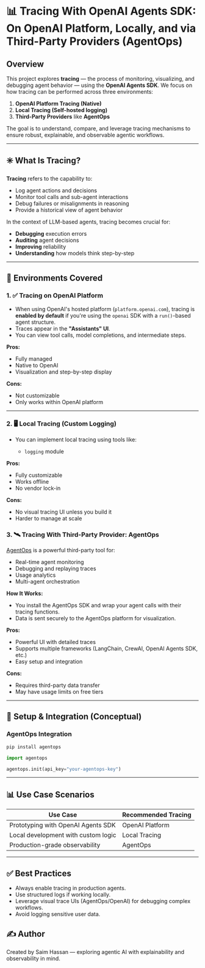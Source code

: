 # 📊 Tracing With OpenAI Agents SDK: On OpenAI Platform, Locally, and via Third-Party Providers (AgentOps)

## Overview

This project explores **tracing** — the process of monitoring, visualizing, and debugging agent behavior — using the **OpenAI Agents SDK**. We focus on how tracing can be performed across three environments:

1. **OpenAI Platform Tracing (Native)**
2. **Local Tracing (Self-hosted logging)**
3. **Third-Party Providers** like **AgentOps**

The goal is to understand, compare, and leverage tracing mechanisms to ensure robust, explainable, and observable agentic workflows.

---

## ✳️ What Is Tracing?

**Tracing** refers to the capability to:

* Log agent actions and decisions
* Monitor tool calls and sub-agent interactions
* Debug failures or misalignments in reasoning
* Provide a historical view of agent behavior

In the context of LLM-based agents, tracing becomes crucial for:

* **Debugging** execution errors
* **Auditing** agent decisions
* **Improving** reliability
* **Understanding** how models think step-by-step

---

## 🔧 Environments Covered

### 1. ✅ Tracing on OpenAI Platform

* When using OpenAI's hosted platform (`platform.openai.com`), tracing is **enabled by default** if you're using the `openai` SDK with a `run()`-based agent structure.
* Traces appear in the **"Assistants" UI**.
* You can view tool calls, model completions, and intermediate steps.

**Pros:**

* Fully managed
* Native to OpenAI
* Visualization and step-by-step display

**Cons:**

* Not customizable
* Only works within OpenAI platform

---

### 2. 🖥️ Local Tracing (Custom Logging)

* You can implement local tracing using tools like:

  * `logging` module

**Pros:**

* Fully customizable
* Works offline
* No vendor lock-in

**Cons:**

* No visual tracing UI unless you build it
* Harder to manage at scale

### 3. 🛰️ Tracing With Third-Party Provider: AgentOps

[AgentOps](https://www.agentops.ai) is a powerful third-party tool for:

* Real-time agent monitoring
* Debugging and replaying traces
* Usage analytics
* Multi-agent orchestration

**How It Works:**

* You install the AgentOps SDK and wrap your agent calls with their tracing functions.
* Data is sent securely to the AgentOps platform for visualization.

**Pros:**

* Powerful UI with detailed traces
* Supports multiple frameworks (LangChain, CrewAI, OpenAI Agents SDK, etc.)
* Easy setup and integration

**Cons:**

* Requires third-party data transfer
* May have usage limits on free tiers

---

## 🔌 Setup & Integration (Conceptual)

### AgentOps Integration

```bash
pip install agentops
```

```python
import agentops

agentops.init(api_key="your-agentops-key")
```

---

## 📊 Use Case Scenarios

| Use Case                            | Recommended Tracing |
| ----------------------------------- | ------------------- |
| Prototyping with OpenAI Agents SDK  | OpenAI Platform     |
| Local development with custom logic | Local Tracing       |
| Production-grade observability      | AgentOps            |

---

## ✅ Best Practices

* Always enable tracing in production agents.
* Use structured logs if working locally.
* Leverage visual trace UIs (AgentOps/OpenAI) for debugging complex workflows.
* Avoid logging sensitive user data.


## ✍️ Author

Created by Saim Hassan — exploring agentic AI with explainability and observability in mind.
